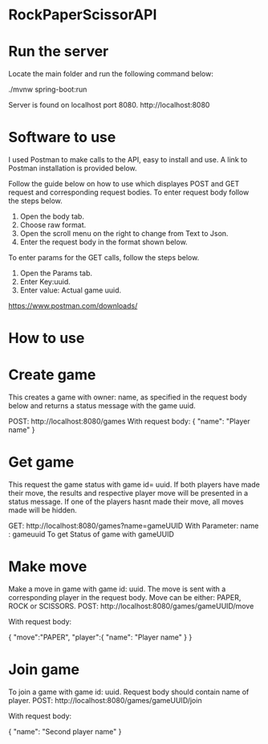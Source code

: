 # RockPaperScissorAPI

# Run the server

Locate the main folder and run the following command below:

./mvnw spring-boot:run

Server is found on localhost port 8080.
http://localhost:8080

# Software to use

I used Postman to make calls to the API, easy to install and use. A link to Postman installation is provided below. 

Follow the guide below on how to use which displayes POST and GET request and corresponding request bodies. 
To enter request body follow the steps below.

1. Open the body tab.
2. Choose raw format.
3. Open the scroll menu on the right to change from Text to Json.
4. Enter the request body in the format shown below.

To enter params for the GET calls, follow the steps below.
1. Open the Params tab.
2. Enter Key:uuid.
3. Enter value: Actual game uuid.

https://www.postman.com/downloads/

# How to use

# Create game
This creates a game with owner: name, as specified in the request body below and returns a status message with the game uuid.

POST: http://localhost:8080/games 
With request body: 
{
"name": "Player name"
}
# Get game
This request the game status with game id= uuid. If both players have made their move, the results and respective player move will be presented in a status message. If one of the players hasnt made their move, all moves made will be hidden.


GET: http://localhost:8080/games?name=gameUUID
With Parameter: name : gameuuid
To get Status of game with gameUUID

# Make move
Make a move in game with game id: uuid. The move is sent with a corresponding player in the request body.
Move can be either: PAPER, ROCK or SCISSORS.
POST: http://localhost:8080/games/gameUUID/move


With request body:


{
"move":"PAPER",
"player":{
    "name": "Player name"
    }
}

# Join game

To join a game with game id: uuid. Request body should contain name of player.
POST: http://localhost:8080/games/gameUUID/join


With request body:


{
    "name": "Second player name"
}
